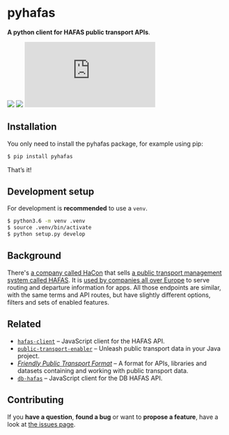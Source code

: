 # pyhafas
**A python client for HAFAS public transport APIs**.

[![](https://img.shields.io/pypi/v/pyhafas.svg)](https://pypi.python.org/pypi/pyhafas)
[![](https://readthedocs.org/projects/pyhafas/badge/?version=latest)](https://pyhafas.readthedocs.io/)
[![#pyhafas on matrix.org](https://img.shields.io/matrix/pyhafas:matrix.org?logo=matrix&server_fqdn=matrix.org)](https://riot.im/app/#/room/#pyhafas:matrix.org)

## Installation
You only need to install the pyhafas package, for example using pip:

```bash
$ pip install pyhafas
```

That’s it!

## Development setup
For development is **recommended** to use a ``venv``.

```bash
$ python3.6 -m venv .venv
$ source .venv/bin/activate
$ python setup.py develop
```

## Background
There's [a company called HaCon](https://hacon.de) that sells [a public transport management system called HAFAS](https://de.wikipedia.org/wiki/HAFAS). It is [used by companies all over Europe](https://gist.github.com/derhuerst/2b7ed83bfa5f115125a5) to serve routing and departure information for apps. All those endpoints are similar, with the same terms and API routes, but have slightly different options, filters and sets of enabled features.

## Related
- [`hafas-client`](https://github.com/public-transport/hafas-client) – JavaScript client for the HAFAS API.
- [`public-transport-enabler`](https://github.com/schildbach/public-transport-enabler) – Unleash public transport data in your Java project.
- [*Friendly Public Transport Format*](https://github.com/public-transport/friendly-public-transport-format#friendly-public-transport-format-fptf) – A format for APIs, libraries and datasets containing and working with public transport data.
- [`db-hafas`](https://github.com/derhuerst/db-hafas#db-hafas) – JavaScript client for the DB HAFAS API.

## Contributing
If you **have a question**, **found a bug** or want to **propose a feature**, have a look at [the issues page](https://github.com/n0emis/pyhafas/issues).
